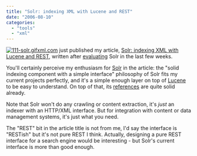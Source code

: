 ```yaml
---
title: "Solr: indexing XML with Lucene and REST"
date: "2006-08-10"
categories: 
  - "tools"
  - "xml"
---
```


[![111-solr.gif](images/111-solr.gif)](http://www.xml.com/pub/a/2006/08/09/solr-indexing-xml-with-lucene-andrest.html)[xml.com](http://xml.com) just published my article, [Solr: indexing XML with Lucene and REST](http://www.xml.com/pub/a/2006/08/09/solr-indexing-xml-with-lucene-andrest.html), written after [evaluating](http://codeconsult.ch/bertrand/archives/000694.html) Solr in the last few weeks.

You'll certainly perceive my enthusiasm for [Solr](http://incubator.apache.org/solr/) in the article: the "solid indexing component with a simple interface" philosophy of Solr fits my current projects perfectly, and it's a simple enough layer on top of [Lucene](http://lucene.apache.org/) to be easy to understand. On top of that, its [references](http://wiki.apache.org/solr/PublicServers) are quite solid already.

Note that Solr won't do any crawling or content extraction, it's _just_ an indexer with an HTTP/XML interface. But for integration with content or data management systems, it's just what you need.

The "REST" bit in the article title is not from me, I'd say the interface is "RESTish" but it's not pure REST I think. Actually, designing a pure REST interface for a search engine would be interesting - but Solr's current interface is more than good enough.
